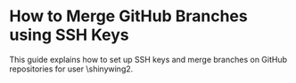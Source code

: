 # How to Merge GitHub Branches using SSH Keys

This guide explains how to set up SSH keys and merge branches on GitHub repositories for user \shinywing2\.
